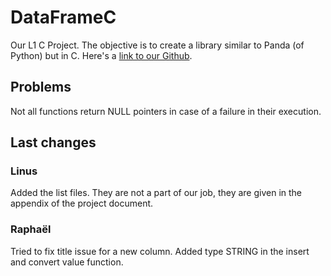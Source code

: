 # DataFrameC

Our L1 C Project. The objective is to create a library similar to Panda (of Python) but in C.
Here's a [link to our Github](https://github.com/Fullbust505/CDataFrame).

## Problems

Not all functions return NULL pointers in case of a failure in their execution.

## Last changes

### Linus

Added the list files. They are not a part of our job, they are given in the appendix of the project document.

### Raphaël

Tried to fix title issue for a new column.
Added type STRING in the insert and convert value function.